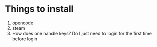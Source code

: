 # Things to install

1. opencode
1. steam
1. How does one handle keys? Do I just need to login for the first time before login
